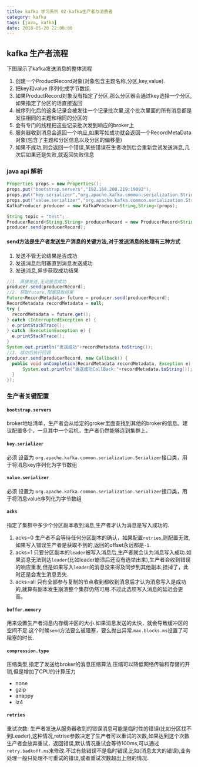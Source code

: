 ```yaml
---
title: kafka 学习系列 02-kafka生产者与消费者
category: kafka 
tags: [java, kafka]
date: 2018-05-20 22:00:00
---
```


## kafka 生产者流程

下图展示了kafka发送消息的整体流程

1. 创建一个ProductRecord对象(对象包含主题名称,分区,key,value).
1. 把key和value 序列化成字节数组.
1. 如果ProductRecord对象没有指定了分区,那么分区器会通过key选择一个分区,如果指定了分区的话直接返回
1. 被序列化后的这条记录会被发往一个记录批次里,这个批次里面的所有消息都是发往相同的主题和相同的分区的
1. 会有专门的线程把这些记录批次发到响应的broker上
1. 服务器收到消息会返回一个响应,如果写如成功就会返回一个RecordMetaData对象(包含了主题和分区信息以及分区的偏移量)
1. 如果不成功,则会返回一个错误,某些错误在生者收到后会重新尝试发送消息,几次后如果还是失败,就返回失败信息

### java api 解析

```java
Properties props = new Properties();
props.put("bootstrap.servers","192.168.200.219:19092");
props.put("key.serializer","org.apache.kafka.common.serialization.StringSerializer");
props.put("value.serializer","org.apache.kafka.common.serialization.StringSerializer");
KafkaProducer producer = new KafkaProducer<String,String>(props);

String topic = "test";
ProducerRecord<String,String> producerRecord = new ProducerRecord<String, String>(topic,"1","nihao");
producer.send(producerRecord);
```

#### send方法是生产者发送生产消息的关键方法,对于发送消息的处理有三种方式

1. 发送不管无论结果是否成功
2. 发送消息后阻塞直到消息发送成功
3. 发送消息,异步获取成功结果

```java
//1. 直接发送,无论是否成功
producer.send(producerRecord);
//2. 获取future,阻塞获取结果
Future<RecordMetadata> future = producer.send(producerRecord);
RecordMetadata recordMetadata = null;
try {
  recordMetadata = future.get();
} catch (InterruptedException e) {
  e.printStackTrace();
} catch (ExecutionException e) {
  e.printStackTrace();
}
System.out.println("发送成功"+recordMetadata.toString());
//3. 成功后执行回调
producer.send(producerRecord, new Callback() {
  public void onCompletion(RecordMetadata recordMetadata, Exception e) {
      System.out.println("发送成功CallBack:"+recordMetadata.toString());
  }
});
```

### 生产者关键配置

#### `bootstrap.servers` 

broker地址清单，生产者会从给定的groker里面查找到其他的broker的信息。建议配置多个，一旦其中一个宕机，生产者仍然能够连到集群上。

#### `key.serializer`

必须 设置为 `org.apache.kafka.common.serialization.Serializer`接口类，用于将消息key序列化为字节数组

#### `value.serializer` 

必须 设置为 `org.apache.kafka.common.serialization.Serializer`接口类，用于将消息value序列化为字节数组

#### `acks` 

指定了集群中多少个分区副本收到消息,生产者才认为消息是写入成功的.

1. acks=0 生产者不会等待任何分区副本的确认，如果配置`retries`,则配置无效,如果写入错误生产者是获取不到的,返回的offset永远都是`-1`.
2. acks=1 只要分区副本的`leader`被写入消息后,生产者就会认为消息写入成功.如果消息无法到达`leader`(比如leader崩溃后还没有选举出来),生产者会收到错误的响应重发,但是如果写入`leader`的消息没来得及同步到其他副本,挂掉了，此时还是会发生消息丢失.
3. acks=all 只有全部参与复制的节点收到都收到消息后才认为消息写入是成功的,就算有副本发生崩溃整个集群仍然可用.不过此选项写入消息的延迟会更高。

#### `buffer.memory`

用来设置生产者消息内存缓冲区的大小.如果消息发送的太快，就会导致缓冲区的空间不足.这个时候`send`方法要么被阻塞，要么抛出异常.`max.blocks.ms`设置了可阻塞的时长.

#### `compression.type`

压缩类型,指定了发送给broker的消息压缩算法,压缩可以降低网络传输和存储的开销,但是增加了CPU的计算压力

- none
- gzip
- anappy
- lz4

#### `retries`

重试次数: 生产者发送从服务器收到的错误消息可能是临时性的错误(比如分区找不到Leader),这种情况,retrise参数决定了生产者可以重试的次数,如果达到这个次数生产者会放弃重试，返回错误,默认情况重试会等待100ms,可以通过`retry.badkoff.ms`来修改.不过有些错误不是临时错误,比如(消息太大的错误),业务处理一般只处理不可重试的错误,或者重试次数超出上限的情况.